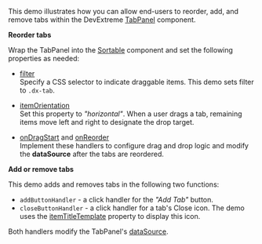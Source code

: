 This demo illustrates how you can allow end-users to reorder, add, and remove tabs within the DevExtreme [TabPanel](/Documentation/ApiReference/UI_Components/dxTabPanel/) component.     

**Reorder tabs**       

Wrap the TabPanel into the [Sortable](/Documentation/ApiReference/UI_Components/dxSortable/) component and set the following properties as needed:       

- [filter](/Documentation/ApiReference/UI_Components/dxSortable/Configuration/#filter)         
Specify a CSS selector to indicate draggable items. This demo sets filter to `.dx-tab`.

- [itemOrientation](/Documentation/ApiReference/UI_Components/dxSortable/Configuration/#itemOrientation)           
Set this property to *"horizontal"*. When a user drags a tab, remaining items move left and right to designate the drop target.

- [onDragStart](/Documentation/ApiReference/UI_Components/dxSortable/Configuration/#onDragStart) and [onReorder](/Documentation/ApiReference/UI_Components/dxSortable/Configuration/#onReorder)           
Implement these handlers to configure drag and drop logic and modify the **dataSource** after the tabs are reordered.

**Add or remove tabs**    

This demo adds and removes tabs in the following two functions:

- `addButtonHandler` - a click handler for the *"Add Tab"* button.
- `closeButtonHandler` - a click handler for a tab's Close icon. The demo uses the [itemTitleTemplate](/Documentation/ApiReference/UI_Components/dxTabPanel/Configuration/#itemTitleTemplate) property to display this icon.

Both handlers modify the TabPanel's [dataSource](/Documentation/ApiReference/UI_Components/dxTabPanel/Configuration/#dataSource).